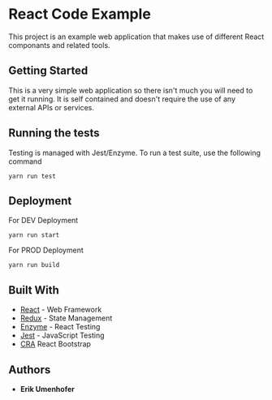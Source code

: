 # React Code Example

This project is an example web application that makes use of different React componants and related tools.

## Getting Started

This is a very simple web application so there isn't much you will need to get it running. It is self contained and doesn't require the use of any external APIs or services.

## Running the tests

Testing is managed with Jest/Enzyme. To run a test suite, use the following command

```
yarn run test
```

## Deployment

For DEV Deployment
```
yarn run start
```

For PROD Deployment
```
yarn run build
```

## Built With

* [React](https://reactjs.org/) - Web Framework
* [Redux](https://redux.js.org/) - State Management
* [Enzyme](https://github.com/airbnb/enzyme/) - React Testing
* [Jest](https://facebook.github.io/jest/) - JavaScript Testing
* [CRA](https://github.com/facebook/create-react-app) React Bootstrap

## Authors

* **Erik Umenhofer**

